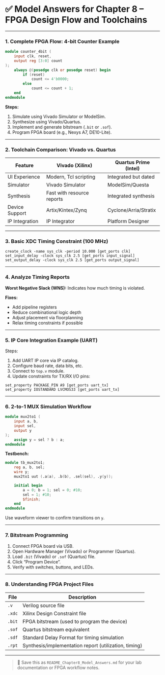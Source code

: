 # ✅ Model Answers for Chapter 8 – FPGA Design Flow and Toolchains

---

### 1. **Complete FPGA Flow: 4-bit Counter Example**

```verilog
module counter_4bit (
    input clk, reset,
    output reg [3:0] count
);
    always @(posedge clk or posedge reset) begin
        if (reset)
            count <= 4'b0000;
        else
            count <= count + 1;
    end
endmodule
```

**Steps:**
1. Simulate using Vivado Simulator or ModelSim.
2. Synthesize using Vivado/Quartus.
3. Implement and generate bitstream (`.bit` or `.sof`).
4. Program FPGA board (e.g., Nexys A7, DE10-Lite).

---

### 2. **Toolchain Comparison: Vivado vs. Quartus**

| Feature         | Vivado (Xilinx)             | Quartus Prime (Intel)        |
|-----------------|-----------------------------|------------------------------|
| UI Experience   | Modern, Tcl scripting       | Integrated but dated         |
| Simulator       | Vivado Simulator            | ModelSim/Questa              |
| Synthesis       | Fast with resource reports  | Integrated synthesis         |
| Device Support  | Artix/Kintex/Zynq           | Cyclone/Arria/Stratix        |
| IP Integration  | IP Integrator               | Platform Designer            |

---

### 3. **Basic XDC Timing Constraint (100 MHz)**

```xdc
create_clock -name sys_clk -period 10.000 [get_ports clk]
set_input_delay -clock sys_clk 2.5 [get_ports input_signal]
set_output_delay -clock sys_clk 2.5 [get_ports output_signal]
```

---

### 4. **Analyze Timing Reports**

**Worst Negative Slack (WNS):** Indicates how much timing is violated.

**Fixes:**
- Add pipeline registers
- Reduce combinational logic depth
- Adjust placement via floorplanning
- Relax timing constraints if possible

---

### 5. **IP Core Integration Example (UART)**

Steps:
1. Add UART IP core via IP catalog.
2. Configure baud rate, data bits, etc.
3. Connect to `top.v` module.
4. Update constraints for TX/RX I/O pins:
```xdc
set_property PACKAGE_PIN A9 [get_ports uart_tx]
set_property IOSTANDARD LVCMOS33 [get_ports uart_tx]
```

---

### 6. **2-to-1 MUX Simulation Workflow**

```verilog
module mux2to1 (
    input a, b,
    input sel,
    output y
);
    assign y = sel ? b : a;
endmodule
```

**Testbench:**
```verilog
module tb_mux2to1;
    reg a, b, sel;
    wire y;
    mux2to1 uut (.a(a), .b(b), .sel(sel), .y(y));

    initial begin
        a = 0; b = 1; sel = 0; #10;
        sel = 1; #10;
        $finish;
    end
endmodule
```

Use waveform viewer to confirm transitions on `y`.

---

### 7. **Bitstream Programming**

1. Connect FPGA board via USB.
2. Open Hardware Manager (Vivado) or Programmer (Quartus).
3. Load `.bit` (Vivado) or `.sof` (Quartus) file.
4. Click “Program Device”.
5. Verify with switches, buttons, and LEDs.

---

### 8. **Understanding FPGA Project Files**

| File         | Description                                           |
|--------------|-------------------------------------------------------|
| `.v`         | Verilog source file                                  |
| `.xdc`       | Xilinx Design Constraint file                        |
| `.bit`       | FPGA bitstream (used to program the device)          |
| `.sof`       | Quartus bitstream equivalent                         |
| `.sdf`       | Standard Delay Format for timing simulation          |
| `.rpt`       | Synthesis/implementation report (utilization, timing)|

---

> 📁 Save this as `README_Chapter8_Model_Answers.md` for your lab documentation or FPGA workflow notes.

